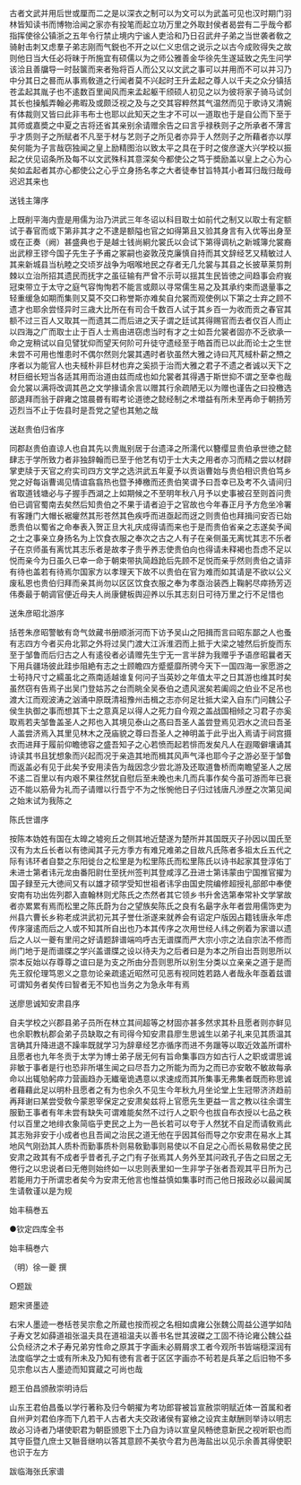 <!-- { "loadSidebar": true } -->
古者文武并用后世或厘而二之是以深衣之制可以为文可以为武盖可见也汉时期门羽林皆知读书而博物洽闻之家亦有投笔而起立功万里之外取封侯者曷尝有二乎哉今都指挥使徐公镇浙之五年令行禁止境内宁谧人吏洽和乃日召武弁子弟之当世袭者敎之骑射击刺又虑羣子弟志刚而气鋭也不开之以仁义忠信之说示之以古今成败得失之故则他日当大任必将昧于所施宜有硕儒以为之师公雅善金华徐先生遂延致之先生问学该洽且善牖导一时鼔箧而来者殆将百人而公又以文武之事可以并用而不可以并习乃中分其日之晷而从事焉敎道之行闻者莫不兴起时王升孟起之尊人以千夫之众分镇括苍孟起其胤子也不逺数百里闻风而来孟起躯干颀硕人初见之以为彼将家子骑马试剑其长也操觚弄翰必弗暇及或颇泛视之及与之交其容粹然其气温然而见于歌诗又清婉有体裁则又皆曰此非韦布士也耶以此知天之生才不可以一道取也于是自公而下至于其师或嘉奬之中夏之吉将还省其亲别余请赠余告之曰言乎禄秩则子之所承者不薄言乎才质则子之所赋者不凡至于材与艺则子之所见者亦异于人然则子之所藉者亦以厚矣何能为子言哉窃独闻之皇上励精图治以致太平之具在于时之俊彦遂大兴学校以振起之伏见诏条所及每不以文武殊科其意深矣今都使公之笃于奬励盖以皇上之心为心矣如孟起者其亦心都使公之心乎立身扬名孝之大者徒奉甘旨特其小者耳归哉归哉毋迟迟其来也

送钱主簿序

上既削平海内壹是用儒为治乃洪武三年冬诏以科目取士如前代之制又以取士有定额试于春官而或下第非其才之不逮是额隘也官之如得第且又验其身言有入优等出身至或在正奏（阙）甚盛典也于是越士钱尚絅允裳氏以会试下第得调杭之新城簿允裳裔出武穆王镠今国子先生子予甫之冢嗣也姿敦茂克廉慎自持而其文辞经艺又精敏过人其来新城县当杭睦之交顷岁战争为咽喉地民之存者无几允裳与其县之长披草莱剪荆棘以立治所招其遗民而抚字之虽征输有严曾不示苛以揺其生民皆徳之间趋事会府峩冠束带立于太守之庭气容恂恂若不能言或颇以寻常儒生易之及其承约束而退量事之轻重缓急如期而集则又莫不交口称誉斯亦难矣自允裳而观使例以下第之士弃之顾不遗才也耶余尝怪异时三歳大比所在有司合千数百人试于其乡百一为收而贡之春官其额不过三百人又取其一而遗其二而后进之天子谓之廷试其得赐官而去者仅百人而止以四海之广而取士止于百人士焉由进窃虑当时有才之士如吾允裳者固亦不乏欲承一命之宠稍试以自见譬犹仰而望天何阶可升徒守遗经至于皓首而已以此而论士之生世未尝不可用也惟患时不偶尔然则允裳其遇时者欤虽然大雅之诗曰芃芃棫朴薪之槱之序者以为能官人也夫棫朴非巨材也弃之奚损于治而大雅之君子不遗之者诚以天下之材巨细长短当各适其用而治道由兹而成也如允裳者其得遇于斯世抑不谓之至幸也哉会允裳以满将改调其邑之文学掾请余言以赠其行余疏陋无以为赠也谨告之曰投檄选部退拜而翁于辟雍之馆晨昬有暇考论道徳之懿经制之术増益有所未至再命于朝扬芳迈烈当不止于佐县时是吾党之望也其勉之哉

送赵贵伯归省序

同郡赵贵伯直谅人也自其先以贵胤别居于台遗泽之所濡代以簪缨显贵伯承世徳之懿肆志于学所致力者非独辞翰而已至于他艺有切于士大夫之用者亦习而精之尝以材辟掌吏牍于天官之府实司四方文学之选洪武五年夏予以贡诣曹始与贵伯相识贵伯笃乡党之好每诣曹谒见情谊翕翕热也暨予捧檄而还贵伯笑谓予曰吾幸已及考不久请间归省取道钱塘必与子握手西湖之上如期候之不至明年秋八月予以史事被召至则首问贵伯已调官蜀南去矣然后知贵伯之不果于请者迫于之官故也今年春正月予方危坐冷署有客踵门大帽长裾癯然其形苍然其色疾呼而进亟起而迓之则贵伯也拜揖问安否已始悉贵伯以蜀省之命奉表入贺正旦大礼庆成得请而来也于是而贵伯省亲之志遂矣予闻之士之事亲立身扬名为上饮食衣服之奉次之古之人有子在亲侧虽无离忧其志不乐者子在京师虽有离忧其志乐者是故孝子贵乎养志使贵伯向也得请未释褐也吾虑不足以悦而亲今为日虽久已幸一命于朝束带执简趋跄后先顾不足悦而亲乎然则贵伯之请非有待也盖若有待焉尔国家方以孝理天下故不以贵伯在官为难而如其请是不欲以公义废私恩也贵伯归拜而亲其尚勿以区区饮食衣服之奉为孝亟治装西上鞠躬尽瘁扬芳迈伟奏最于朝调官便近母夫人尚康健板舆迎养以乐其志刻日可待万里之行不足惜也

送朱彦昭北游序

括苍朱彦昭警敏有竒气敛藏书册顺浙河而下访予吴山之阳揖而言曰昭东鄙之人也蚤有志四方今者买舟北郭之外将过吴门渡大江泝淮泗而上抵于大梁之墟然后折旋而东至于邹鲁而后归古之人有逺役者必请赠先生宁无一言半辞为我赠乎予语彦昭曩者天下用兵疆场彼此跬歩阻絶有志之士顾瞻四方蹙蹙靡所骋今天下一国四海一家愿游之士茍持尺寸之繻虽北之燕南适越谁复何问子当英妙之年值太平之日其游也维其时矣虽然窃有告焉子出吴门登姑苏之台而眺全吴泰伯之遗风泯矣若阖闾之伯业不足吊也渡大江而观波涛之汹涌中原既清祖豫州击楫之志亦何足壮抵大梁入自东门问魏公子侯生执御之事而想其下士之意真足以得人之死力自今观之盖战国相倾之习君子亦奚取焉若夫邹鲁盖圣人之邦也入其境见泰山之髙曰吾圣人盖尝登焉见泗水之流曰吾圣人盖尝济焉入其里见林木之茂庙貌之尊曰吾圣人之神明盖于此乎出入焉请于祠宫摄衣而进拜于履前仰瞻徳容之盛吾知子之心若愤而起若悱而发矣凡人在遐陬僻壤诵其诗读其书且犹想象而兴起而况于亲造其地而楫其风声气泽也耶今子之游必至于邹鲁而返盖必有见于此矣予安用渎告为哉因念少尝北游及还取道鲁桥而南瞻望圣人之居不逺二百里以有内艰不果往然犹自慰后至未晚也未几而兵事作矣今虽可游而年已衰迈不能以筋骨为礼而子请赠以行吾宁不为之怅惋他日子归过钱唐凡渉歴之次第见闻之始末试为我陈之

陈氏世谱序

按陈本妫姓有国在太皥之墟宛丘之侧其地近楚遂为楚所并其国既灭子孙因以国氏至汉有为太丘长者以有徳闻其子元方季方有难兄难弟之目故凡氏陈者多祖太丘五代之际有讳环者自婺之东阳徙台之松里是为松里陈氏而松里陈氏以诗书起家其登淳佑丁未进士第者讳元龙由番阳尉仕至抚州签判其登咸淳乙丑进士第讳蒙由宁国推官擢为国子録至元大徳间又有以雄才硕学受知世祖者讳孚由国史院编修超授礼部郎中奉使安南有功出佐列郡入直翰林则尤陈氏之杰然者其它领乡书升舍选第奉常补文学掌故者亦累累有焉而松里之陈氏蔚为台之望族矣陈氏之良有名朂字永年者尝用儒饰吏为州县六曹长乡称老成洪武初元其子誉仕浙遂来就养会有诏定户版因占籍钱唐永年虑传序寖逺而后之人或不知其所自出也乃本其传序之次用世经人纬之例着为家谱以遗后之人以一夔有里闬之好请题辞谱端呜呼古无谱牒而严大宗小宗之法自宗法不修而尚门地于是而谱牒之学兴盖谱牒之设以待夫为之后者曰是为本之所自出吾则思所以崇本反始以存尊尊之谊曰是为支之所由分吾则思所以别生分类以立亲亲之道于是而先王叙伦理笃恩义之意勿论亲疏逺近昭然可见恶有视同姓若路人者哉永年亟着兹谱可谓知务者矣传曰智者无不知也当务之为急永年有焉

送廖思诚知安肃县序

自夫学校之兴郡县弟子员所在林立其间超等之材固亦甚多然求其朴且愿者则亦鲜见也余职教杭郡会弟子员缺取之有司得今知安肃县廖生思诚生以弟子礼来见其质温其言确其升降进退不躁率既就学习为辞章经艺亦循序而进不务躐等以取近效盖所谓朴且愿者也九年冬贡于太学为博士弟子居无何有旨命集事四方如古行人之职或谓思诚非敏于事者是行也恐非所堪生闻之曰尽吾力之所能为而为之而已亦安敢不敏故每承命以出辄劬躬瘁力营画趋办无纎毫诡遇意以求速成而其所集事无弗集者既而称思诚者藉藉此足以明朴且愿者之有为也余久不见生今年秋九月坐论堂上生冠带济济趋前再拜谢曰某尝受敎今蒙恩宰保定之安肃矣兹将上官愿先生更益一言之教以往余谓生服勤王事者有年未尝有缺失可谓难能矣然不过行人之职今也拔自布衣授以七品之秩付以百里之地绯衣象简临乎吏民之上为一邑长若可以夸于人然犹不自足而请敎焉此其志殆非安于小成者也且吾闻之治民之道无他在乎因其俗而导之尔安肃在易水上其地风气刚劲其人质朴而勤事质朴则易敎勤事则易使以不自足之心而长易敎易使之民安肃之政其有不成者乎昔者孔子之门有子张焉其人务外至其问政孔子告之曰居之无倦行之以忠说者曰无倦则始终如一以忠则表里如一生非学子张者吾观其平日所为己若能用力于所谓忠者矣今为安肃无他言也惟益慎如集事时而己他日报政必以最闻属生请敎谨以是为规

始丰稿巻五

●钦定四库全书

始丰稿巻六

（明）徐一夔 撰

○题跋

题宋贤墨迹

右宋人墨迹一巻栝苍吴宗愈之所蔵也按而视之名相如虞雍公张魏公周益公道学如陆子寿文艺如薛道祖张温夫具在道祖温夫以善书名世其波磔之工固不待论雍公魏公益公负经济之术子寿兄弟穷性命之原其于字画未必屑屑求工者今观所书皆端穏深润有法度临学之士或有所未及乃知有徳有言者于区区字画亦不茍若是兵革之后旧物不多见宗愈以古人墨迹而知寳蔵之可尚也哉

题王伯昌颁赦崇明诗后

山东王君伯昌蚤以学行著称及归今朝擢为考功郎甞被旨宣赦崇明赋近体一首属和者自州尹刘君伯序而下凢若干人古者大夫交政诸侯有宴飨之设宾主献酬则举诗以明志故必习诗者乃堪使职君为朝臣颁恩下土乃自为诗以宣皇风畅徳意新民之视听职也而其守臣暨凢庶士又聮音继响以答其意顾不美欤今君为邑海盐出以见示余善其得使职也识于左方

跋临海张氏家谱

